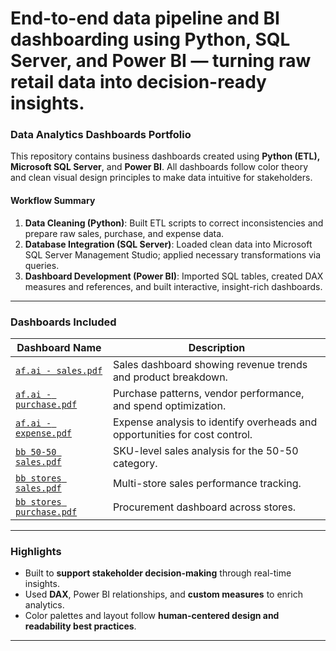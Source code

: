 # End-to-end data pipeline and BI dashboarding using Python, SQL Server, and Power BI — turning raw retail data into decision-ready insights.


###  Data Analytics Dashboards Portfolio

This repository contains business dashboards created using **Python (ETL), Microsoft SQL Server**, and **Power BI**. All dashboards follow color theory and clean visual design principles to make data intuitive for stakeholders.

####  Workflow Summary

1. **Data Cleaning (Python)**: Built ETL scripts to correct inconsistencies and prepare raw sales, purchase, and expense data.
2. **Database Integration (SQL Server)**: Loaded clean data into Microsoft SQL Server Management Studio; applied necessary transformations via queries.
3. **Dashboard Development (Power BI)**: Imported SQL tables, created DAX measures and references, and built interactive, insight-rich dashboards.

---

###  Dashboards Included

| Dashboard Name                                           | Description                                                                |
| -------------------------------------------------------- | -------------------------------------------------------------------------- |
| [`af.ai - sales.pdf`](./af.ai%20-%20sales.pdf)           | Sales dashboard showing revenue trends and product breakdown.              |
| [`af.ai - purchase.pdf`](./af.ai%20-%20purchase.pdf)     | Purchase patterns, vendor performance, and spend optimization.             |
| [`af.ai - expense.pdf`](./af.ai%20-%20expense.pdf)       | Expense analysis to identify overheads and opportunities for cost control. |
| [`bb 50-50 sales.pdf`](./bb%2050-50%20sales.pdf)         | SKU-level sales analysis for the 50-50 category.                           |
| [`bb stores sales.pdf`](./bb%20stores%20sales.pdf)       | Multi-store sales performance tracking.                                    |
| [`bb stores purchase.pdf`](./bb%20stores%20purchase.pdf) | Procurement dashboard across stores.                                       |

---

###  Highlights

* Built to **support stakeholder decision-making** through real-time insights.
* Used **DAX**, Power BI relationships, and **custom measures** to enrich analytics.
* Color palettes and layout follow **human-centered design and readability best practices**.

---

